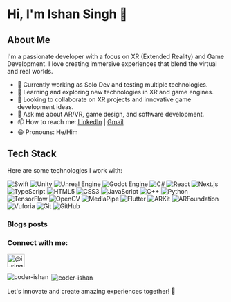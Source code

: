 # Hi, I'm Ishan Singh 👋

## About Me

I'm a passionate developer with a focus on XR (Extended Reality) and Game Development. I love creating immersive experiences that blend the virtual and real worlds.

- 🚀 Currently working as Solo Dev and testing multiple technologies.
- 🌱 Learning and exploring new technologies in XR and game engines.
- 👯 Looking to collaborate on XR projects and innovative game development ideas.
- 💬 Ask me about AR/VR, game design, and software development.
- 📫 How to reach me: [LinkedIn](https://www.linkedin.com/in/ishan-singh-xrdev/) | [Gmail](ishansingh2609@gmail.com)
- 😄 Pronouns: He/Him

## Tech Stack

Here are some technologies I work with:

![Swift](https://img.shields.io/badge/-Swift-FA7343?style=flat-square&logo=swift&logoColor=white)
![Unity](https://img.shields.io/badge/-Unity-000000?style=flat-square&logo=unity&logoColor=white)
![Unreal Engine](https://img.shields.io/badge/-Unreal%20Engine-313131?style=flat-square&logo=unreal-engine&logoColor=white)
![Godot Engine](https://img.shields.io/badge/-Godot%20Engine-478CBF?style=flat-square&logo=godot-engine&logoColor=white)
![C#](https://img.shields.io/badge/-C%23-239120?style=flat-square&logo=c-sharp&logoColor=white)
![React](https://img.shields.io/badge/-React-61DAFB?style=flat-square&logo=react&logoColor=white)
![Next.js](https://img.shields.io/badge/-Next.js-000000?style=flat-square&logo=next-dot-js&logoColor=white)
![TypeScript](https://img.shields.io/badge/-TypeScript-3178C6?style=flat-square&logo=typescript&logoColor=white)
![HTML5](https://img.shields.io/badge/-HTML5-E34F26?style=flat-square&logo=html5&logoColor=white)
![CSS3](https://img.shields.io/badge/-CSS3-1572B6?style=flat-square&logo=css3&logoColor=white)
![JavaScript](https://img.shields.io/badge/-JavaScript-F7DF1E?style=flat-square&logo=javascript&logoColor=black)
![C++](https://img.shields.io/badge/-C++-00599C?style=flat-square&logo=c%2B%2B&logoColor=white)
![Python](https://img.shields.io/badge/-Python-3776AB?style=flat-square&logo=python&logoColor=white)
![TensorFlow](https://img.shields.io/badge/-TensorFlow-FF6F00?style=flat-square&logo=tensorflow&logoColor=white)
![OpenCV](https://img.shields.io/badge/-OpenCV-5C3EE8?style=flat-square&logo=opencv&logoColor=white)
![MediaPipe](https://img.shields.io/badge/-MediaPipe-0D6EFD?style=flat-square&logo=mediapipe&logoColor=white)
![Flutter](https://img.shields.io/badge/-Flutter-02569B?style=flat-square&logo=flutter&logoColor=white)
![ARKit](https://img.shields.io/badge/-ARKit-004E6E?style=flat-square&logo=apple&logoColor=white)
![ARFoundation](https://img.shields.io/badge/-ARFoundation-FF6C37?style=flat-square&logo=unity&logoColor=white)
![Vuforia](https://img.shields.io/badge/-Vuforia-222222?style=flat-square&logo=vuforia&logoColor=white)
![Git](https://img.shields.io/badge/-Git-F05032?style=flat-square&logo=git&logoColor=white)
![GitHub](https://img.shields.io/badge/-GitHub-181717?style=flat-square&logo=github&logoColor=white)

### Blogs posts
<!-- BLOG-POST-LIST:START -->
<!-- BLOG-POST-LIST:END -->

<h3 align="left">Connect with me:</h3>
<p align="left">
<a href="https://medium.com/@i_singh" target="blank"><img align="center" src="https://raw.githubusercontent.com/rahuldkjain/github-profile-readme-generator/master/src/images/icons/Social/medium.svg" alt="@i_singh" height="30" width="40" /></a>
</p>

<p><img align="left" src="https://github-readme-stats.vercel.app/api/top-langs?username=coder-ishan&show_icons=true&locale=en&layout=compact" alt="coder-ishan" /></p>

<p>&nbsp;<img align="center" src="https://github-readme-stats.vercel.app/api?username=coder-ishan&show_icons=true&locale=en" alt="coder-ishan" /></p>
Let's innovate and create amazing experiences together! 🚀
